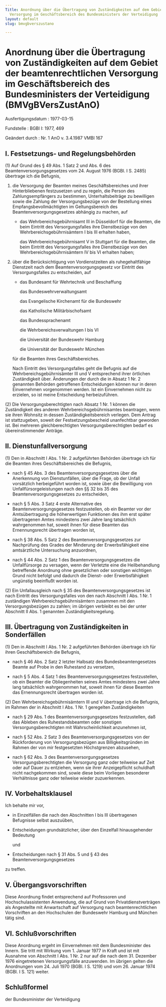 ```yaml
---
Title: Anordnung über die Übertragung von Zuständigkeiten auf dem Gebiet der beamtenrechtlichen
  Versorgung im Geschäftsbereich des Bundesministers der Verteidigung
layout: default
slug: bmvgbverszustano

---
```


# Anordnung über die Übertragung von Zuständigkeiten auf dem Gebiet der beamtenrechtlichen Versorgung im Geschäftsbereich des Bundesministers der Verteidigung (BMVgBVersZustAnO)

Ausfertigungsdatum
:   1977-03-15

Fundstelle
:   BGBl I: 1977, 469

Geändert durch
:   Nr. 1 AnO v. 3.4.1987 VMBl 167


## I. Festsetzungs- und Regelungsbehörden

(1) Auf Grund des § 49 Abs. 1 Satz 2 und Abs. 6 des
Beamtenversorgungsgesetzes vom 24. August 1976 (BGBl. I S. 2485)
übertrage ich die Befugnis,

1.  die Versorgung der Beamten meines Geschäftsbereiches und ihrer
    Hinterbliebenen festzusetzen und zu regeln, die Person des
    Zahlungsempfängers zu bestimmen, Unterhaltsbeiträge zu bewilligen
    sowie die Zahlung der Versorgungsbezüge von der Bestellung eines
    Empfangsbevollmächtigten im Geltungsbereich des
    Beamtenversorgungsgesetzes abhängig zu machen, auf

    *   das Wehrbereichsgebührnisamt III in Düsseldorf für die Beamten, die
        beim Eintritt des Versorgungsfalles ihre Dienstbezüge von den
        Wehrbereichsgebührnisämtern I bis III erhalten haben,

        das Wehrbereichsgebührnisamt V in Stuttgart für die Beamten, die beim
        Eintritt des Versorgungsfalles ihre Dienstbezüge von den
        Wehrbereichsgebührnisämtern IV bis VI erhalten haben;





2.  über die Berücksichtigung von Vordienstzeiten als ruhegehaltfähige
    Dienstzeit nach dem Beamtenversorgungsgesetz vor Eintritt des
    Versorgungsfalles zu entscheiden, auf

    *   das Bundesamt für Wehrtechnik und Beschaffung

        das Bundeswehrverwaltungsamt

        das Evangelische Kirchenamt für die Bundeswehr

        das Katholische Militärbischofsamt

        das Bundessprachenamt

        die Wehrbereichsverwaltungen I bis VI

        die Universität der Bundeswehr Hamburg

        die Universität der Bundeswehr München




    für die Beamten ihres Geschäftsbereiches.

    Nach Eintritt des Versorgungsfalles geht die Befugnis auf die
    Wehrbereichsgebührnisämter III und V entsprechend ihrer örtlichen
    Zuständigkeit über. Änderungen der durch die in Absatz 1 Nr. 2
    genannten Behörden getroffenen Entscheidungen können nur in deren
    Einvernehmen vorgenommen werden. Ist ein Einvernehmen nicht zu
    erzielen, so ist meine Entscheidung herbeizuführen.




(2) Die Versorgungsberechtigten nach Absatz 1 Nr. 1 können die
Zuständigkeit des anderen Wehrbereichsgebührnisamtes beantragen, wenn
sie ihren Wohnsitz in dessen Zuständigkeitsbereich verlegen. Dem
Antrag ist stattzugeben, soweit der Festsetzungsbescheid unanfechtbar
geworden ist. Bei mehreren gleichberechtigten Versorgungsberechtigten
bedarf es übereinstimmender Anträge.


## II. Dienstunfallversorgung

(1) Den in Abschnitt I Abs. 1 Nr. 2 aufgeführten Behörden übertrage
ich für die Beamten ihres Geschäftsbereiches die Befugnis,

-   nach § 45 Abs. 3 des Beamtenversorgungsgesetzes über die Anerkennung
    von Dienstunfällen, über die Frage, ob der Unfall vorsätzlich
    herbeigeführt worden ist, sowie über die Bewilligung von
    Unfallfürsorgeleistungen nach den §§ 32 bis 35 des
    Beamtenversorgungsgesetzes zu entscheiden,


-   nach § 5 Abs. 3 Satz 4 erste Alternative des
    Beamtenversorgungsgesetzes festzustellen, ob ein Beamter vor der
    Amtsübertragung die höherwertigen Funktionen des ihm erst später
    übertragenen Amtes mindestens zwei Jahre lang tatsächlich wahrgenommen
    hat, soweit ihnen für diese Beamten das Ernennungsrecht übertragen
    worden ist,


-   nach § 38 Abs. 5 Satz 2 des Beamtenversorgungsgesetzes zur Nachprüfung
    des Grades der Minderung der Erwerbsfähigkeit eine amtsärztliche
    Untersuchung anzuordnen,


-   nach § 44 Abs. 2 Satz 1 des Beamtenversorgungsgesetzes die
    Unfallfürsorge zu versagen, wenn der Verletzte eine die Heilbehandlung
    betreffende Anordnung ohne gesetzlichen oder sonstigen wichtigen Grund
    nicht befolgt und dadurch die Dienst- oder Erwerbsfähigkeit ungünstig
    beeinflußt worden ist.




(2) Ein Unfallausgleich nach § 35 des Beamtenversorgungsgesetzes ist
nach Eintritt des Versorgungsfalles von den nach Abschnitt I Abs. 1
Nr. 1 zuständigen Wehrbereichsgebührnisämtern zusammen mit den
Versorgungsbezügen zu zahlen; im übrigen verbleibt es bei der unter
Abschnitt II Abs. 1 genannten Zuständigkeitsregelung.


## III. Übertragung von Zuständigkeiten in Sonderfällen

(1) Den in Abschnitt I Abs. 1 Nr. 2 aufgeführten Behörden übertrage
ich für ihren Geschäftsbereich die Befugnis,

-   nach § 46 Abs. 2 Satz 2 letzter Halbsatz des Bundesbeamtengesetzes
    Beamte auf Probe in den Ruhestand zu versetzen,


-   nach § 5 Abs. 4 Satz 1 des Beamtenversorgungsgesetzes festzustellen,
    ob ein Beamter die Obliegenheiten seines Amtes mindestens zwei Jahre
    lang tatsächlich wahrgenommen hat, soweit ihnen für diese Beamten das
    Ernennungsrecht übertragen worden ist.




(2) Den Wehrbereichsgebührnisämtern III und V übertrage ich die
Befugnis, im Rahmen der in Abschnitt I Abs. 1 Nr. 1 geregelten
Zuständigkeiten

-   nach § 29 Abs. 1 des Beamtenversorgungsgesetzes festzustellen, daß das
    Ableben des Ruhestandsbeamten oder sonstigen Versorgungsberechtigten
    mit Wahrscheinlichkeit anzunehmen ist,


-   nach § 52 Abs. 2 Satz 3 des Beamtenversorgungsgesetzes von der
    Rückforderung von Versorgungsbezügen aus Billigkeitsgründen im Rahmen
    der von mir festgesetzten Höchstgrenzen abzusehen,


-   nach § 62 Abs. 3 des Beamtenversorgungsgesetzes
    Versorgungsberechtigten die Versorgung ganz oder teilweise auf Zeit
    oder auf Dauer zu entziehen, wenn sie ihrer Anzeigepflicht schuldhaft
    nicht nachgekommen sind, sowie diese beim Vorliegen besonderer
    Verhältnisse ganz oder teilweise wieder zuzuerkennen.





## IV. Vorbehaltsklausel

Ich behalte mir vor,

-   in Einzelfällen die nach den Abschnitten I bis III übertragenen
    Befugnisse selbst auszuüben,


-   Entscheidungen grundsätzlicher, über den Einzelfall hinausgehender
    Bedeutung

    und


-   Entscheidungen nach § 31 Abs. 5 und § 43 des
    Beamtenversorgungsgesetzes



zu treffen.


## V. Übergangsvorschriften

Diese Anordnung findet entsprechend auf Professoren und
Hochschulassistenten Anwendung, die auf Grund von
Privatdienstverträgen als Angestellte mit Anwartschaft auf Versorgung
nach beamtenrechtlichen Vorschriften an den Hochschulen der Bundeswehr
Hamburg und München tätig sind.


## VI. Schlußvorschriften

Diese Anordnung ergeht im Einvernehmen mit dem Bundesminister des
Innern. Sie tritt mit Wirkung vom 1. Januar 1977 in Kraft und ist mit
Ausnahme von Abschnitt I Abs. 1 Nr. 2 nur auf die nach dem 31.
Dezember 1976 eingetretenen Versorgungsfälle anzuwenden. Im übrigen
gelten die Anordnungen vom 24. Juli 1970 (BGBl. I S. 1219) und vom 26.
Januar 1974 (BGBl. I S. 121) weiter.


## Schlußformel

der Bundesminister der Verteidigung

